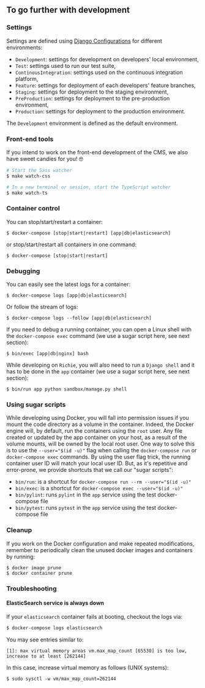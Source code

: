 ## To go further with development

### Settings

Settings are defined using [Django
Configurations](https://django-configurations.readthedocs.io/en/stable/) for
different environments:

- `Development`: settings for development on developers' local environment,
- `Test`: settings used to run our test suite,
- `ContinousIntegration`: settings used on the continuous integration platform,
- `Feature`: settings for deployment of each developers' feature branches,
- `Staging`: settings for deployment to the staging environment,
- `PreProduction`: settings for deployment to the pre-production environment,
- `Production`: settings for deployment to the production environment.

The `Development` environment is defined as the default environment.

### Front-end tools

If you intend to work on the front-end development of the CMS, we also have
sweet candies for you! 🤓

```bash
# Start the Sass watcher
$ make watch-css

# In a new terminal or session, start the TypeScript watcher
$ make watch-ts
```

### Container control

You can stop/start/restart a container:

    $ docker-compose [stop|start|restart] [app|db|elasticsearch]

or stop/start/restart all containers in one command:

    $ docker-compose [stop|start|restart]

### Debugging

You can easily see the latest logs for a container:

    $ docker-compose logs [app|db|elasticsearch]

Or follow the stream of logs:

    $ docker-compose logs --follow [app|db|elasticsearch]

If you need to debug a running container, you can open a Linux shell with the
`docker-compose exec` command (we use a sugar script here, see next section):

    $ bin/exec [app|db|nginx] bash

While developing on `Richie`, you will also need to run a `Django shell` and it
has to be done in the `app` container (we use a sugar script here, see next
section):

    $ bin/run app python sandbox/manage.py shell

### Using sugar scripts

While developing using Docker, you will fall into permission issues if you mount
the code directory as a volume in the container. Indeed, the Docker engine will,
by default, run the containers using the `root` user. Any file created or
updated by the app container on your host, as a result of the volume mounts,
will be owned by the local root user. One way to solve this is to use the
`--user="$(id -u)"` flag when calling the `docker-compose run` or
`docker-compose exec` commands. By using the user flag trick, the running
container user ID will match your local user ID. But, as it's repetitive and
error-prone, we provide shortcuts that we call our "sugar scripts":

- `bin/run`: is a shortcut for `docker-compose run --rm --user="$(id -u)"`
- `bin/exec`: is a shortcut for `docker-compose exec --user="$(id -u)"`
- `bin/pylint`: runs `pylint` in the `app` service using the test docker-compose
  file
- `bin/pytest`: runs `pytest` in the `app` service using the test docker-compose
  file

### Cleanup

If you work on the Docker configuration and make repeated modifications,
remember to periodically clean the unused docker images and containers by
running:

    $ docker image prune
    $ docker container prune

### Troubleshooting

#### ElasticSearch service is always down

If your `elasticsearch` container fails at booting, checkout the logs via:

```bash
$ docker-compose logs elasticsearch
```

You may see entries similar to:

```
[1]: max virtual memory areas vm.max_map_count [65530] is too low, increase to at least [262144]
```

In this case, increase virtual memory as follows (UNIX systems):

```
$ sudo sysctl -w vm/max_map_count=262144
```
